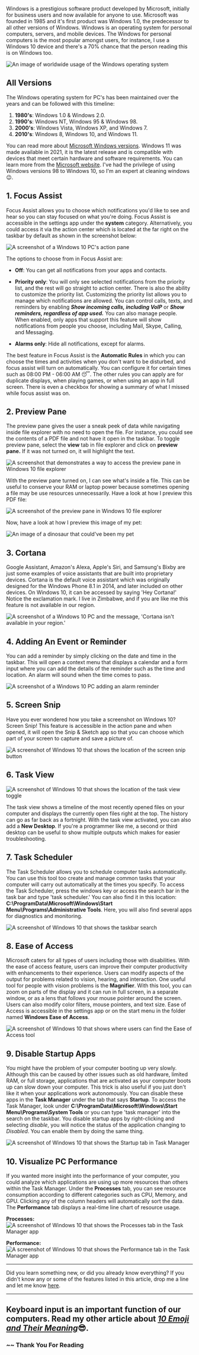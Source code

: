 Windows is a prestigious software product developed by Microsoft, initially for business users and now available for anyone to use. Microsoft was founded in 1985 and it's first product was Windows 1.0, the predecessor to all other versions of Windows. Windows is an operating system for personal computers, servers, and mobile devices. The Windows for personal computers is the most popular amongst users, for instance, I use a Windows 10 device and there's a 70% chance that the person reading this is on Windows too.

![An image of worldwide usage of the Windows operating system](https://cdn.arstechnica.net/wp-content/uploads/2021/02/market-share2.png)

## All Versions

The Windows operating system for PC's has been maintained over the years and can be followed with this timeline:

1. **1980's**: Windows 1.0 & Windows 2.0.
2. **1990's**: Windows NT, Windows 95 & Windows 98.
3. **2000's**: Windows Vista, Windows XP, and Windows 7.
4. **2010's**: Windows 8, Windows 10, and Windows 11.

You can read more about [Microsoft Windows versions](https://microsoft.fandom.com/wiki/List_of_Microsoft_Windows_versions). Windows 11 was made available in 2021, it is the latest release and is compatible with devices that meet certain hardware and software requirements. You can learn more from the [Microsoft website](https://www.microsoft.com/en-us/windows/windows-11). I've had the privilege of using Windows versions 98 to Windows 10, so I'm an expert at cleaning windows 😉.

## 1. Focus Assist

Focus Assist allows you to choose which notifications you'd like to see and hear so you can stay focused on what you're doing. Focus Assist is accessible in the settings app under the **system** category. Alternatively, you could access it via the action center which is located at the far right on the taskbar by default as shown in the screenshot below:

![A screenshot of a Windows 10 PC's action pane](https://github.com/tawanda-profuse/Windows-10-Features-You-Might-Not-Know-About/blob/master/images/action_pane.png?raw=true)

 The options to choose from in Focus Assist are:

- **Off**: You can get all notifications from your apps and contacts.

- **Priority only**: You will only see selected notifications from the priority list, and the rest will go straight to action center. There is also the ability to customize the priority list. Customizing the priority list allows you to manage which notifications are allowed. You can control calls, texts, and reminders by enabling ***Show incoming calls, including VoIP*** or ***Show reminders, regardless of app used.*** You can also manage people. When enabled, only apps that support this feature will show notifications from people you choose, including Mail, Skype, Calling, and Messaging.

- **Alarms only**: Hide all notifications, except for alarms.

The best feature in Focus Assist is the **Automatic Rules** in which you can choose the times and activities when you don't want to be disturbed, and focus assist will turn on automatically. You can configure it for certain times such as 08:00 PM - 06:00 AM 😴. The other rules you can apply are for duplicate displays, when playing games, or when using an app in full screen. There is even a checkbox for showing a summary of what I missed while focus assist was on.

## 2. Preview Pane

The preview pane gives the user a sneak peek of data while navigating inside file explorer with no need to open the file. For instance, you could see the contents of a PDF file and not have it open in the taskbar. To toggle preview pane, select the **view** tab in file explorer and click on **preview pane.** If it was not turned on, it will highlight the text.

![A screenshot that demonstrates a way to access the preview pane in Windows 10 file explorer](https://github.com/tawanda-profuse/Windows-10-Features-You-Might-Not-Know-About/blob/master/images/preview_p.png?raw=true)

With the preview pane turned on, I can see what's inside a file. This can be useful to conserve your RAM or laptop power because sometimes opening a file may be use resources unnecessarily. Have a look at how I preview this PDF file:

![A screenshot of the preview pane in Windows 10 file explorer](https://github.com/tawanda-profuse/Windows-10-Features-You-Might-Not-Know-About/blob/master/images/pdfview.png?raw=true)

Now, have a look at how I preview this image of my pet:

![An image of a dinosaur that could've been my pet](https://github.com/tawanda-profuse/Windows-10-Features-You-Might-Not-Know-About/blob/master/images/dino_pet.png?raw=true)

## 3. Cortana 

Google Assistant, Amazon's Alexa, Apple's Siri, and Samsung's Bixby are just some examples of voice assistants that are built into proprietary devices. Cortana is the default voice assistant which was originally designed for the Windows Phone 8.1 in 2014, and later included on other devices. On Windows 10, it can be accessed by saying 'Hey Cortana!' Notice the exclamation mark. I live in Zimbabwe, and if you are like me this feature is not available in our region.

![A screenshot of a Windows 10 PC and the message, 'Cortana isn't available in your region.'](https://github.com/tawanda-profuse/Windows-10-Features-You-Might-Not-Know-About/blob/master/images/cortana.png?raw=true)

## 4. Adding An Event or Reminder

You can add a reminder by simply clicking on the date and time in the taskbar. This will open a context menu that displays a calendar and a form input where you can add the details of the reminder such as the time and location. An alarm will sound when the time comes to pass.

![A screenshot of a Windows 10 PC adding an alarm reminder](https://github.com/tawanda-profuse/Windows-10-Features-You-Might-Not-Know-About/blob/master/images/windows_alarm.png?raw=true)

## 5. Screen Snip

Have you ever wondered how you take a screenshot on Windows 10? Screen Snip! This feature is accessible in the action pane and when opened, it will open the Snip & Sketch app so that you can choose which part of your screen to capture and save a picture of.

![A screenshot of Windows 10 that shows the location of the screen snip button](https://github.com/tawanda-profuse/Windows-10-Features-You-Might-Not-Know-About/blob/master/images/screen_snip.png?raw=true)

## 6. Task View

![A screenshot of Windows 10 that shows the location of the task view toggle](https://github.com/tawanda-profuse/Windows-10-Features-You-Might-Not-Know-About/blob/master/images/task_view.png?raw=true)

The task view shows a timeline of the most recently opened files on your computer and displays the currently open files right at the top. The history can go as far back as a fortnight. With the task view activated, you can also add a **New Desktop**. If you're a programmer like me, a second or third desktop can be useful to show multiple outputs which makes for easier troubleshooting.

## 7. Task Scheduler

The Task Scheduler allows you to schedule computer tasks automatically. You can use this tool too create and manage common tasks that your computer will carry out automatically at the times you specify. To access the Task Scheduler, press the windows key or access the search bar in the task bar and type 'task scheduler.' You can also find it in this location: **C:\ProgramData\Microsoft\Windows\Start Menu\Programs\Administrative Tools**. Here, you will also find several apps for diagnostics and monitoring.

![A screenshot of Windows 10 that shows the taskbar search](https://github.com/tawanda-profuse/Windows-10-Features-You-Might-Not-Know-About/blob/master/images/taskSC.png?raw=true)

## 8. Ease of Access

Microsoft caters for all types of users including those with disabilities. With the ease of access feature, users can improve their computer productivity with enhancements to their experience. Users can modify aspects of the output for problems related to vision, hearing, and interaction. One useful tool for people with vision problems is the **Magnifier**. With this tool, you can zoom on parts of the display and it can run in full screen, in a separate window, or as a lens that follows your mouse pointer around the screen. Users can also modify color filters, mouse pointers, and text size. Ease of Access is accessible in the settings app or on the start menu in the folder named **Windows Ease of Access**.

![A screenshot of Windows 10 that shows where users can find the Ease of Access tool](https://github.com/tawanda-profuse/Windows-10-Features-You-Might-Not-Know-About/blob/master/images/easey.png?raw=true)

## 9. Disable Startup Apps

You might have the problem of your computer booting up very slowly. Although this can be caused by other issues such as old hardware, limited RAM, or full storage, applications that are activated as your computer boots up can slow down your computer. This trick is also useful if you just don't like it when your applications work autonomously. You can disable these apps in the **Task Manager** under the tab that says **Startup**. To access the Task Manager, look under **C:\ProgramData\Microsoft\Windows\Start Menu\Programs\System Tools** or you can type 'task manager' into the search on the taskbar. You disable startup apps by right-clicking and selecting *disable*, you will notice the status of the application changing to *Disabled*. You can enable them by doing the same thing.

![A screenshot of Windows 10 that shows the Startup tab in Task Manager](https://github.com/tawanda-profuse/Windows-10-Features-You-Might-Not-Know-About/blob/master/images/tskm-startup.png?raw=true)

## 10. Visualize PC Performance

If you wanted more insight into the performance of your computer, you could analyze which applications are using up more resources than others within the Task Manager. Under the **Processes** tab, you can see resource consumption according to different categories such as CPU, Memory, and GPU. Clicking any of the column headers will automatically sort the data. The **Performance** tab displays a real-time line chart of resource usage.

**Processes:**
![A screenshot of Windows 10 that shows the Processes tab in the Task Manager app](https://github.com/tawanda-profuse/Windows-10-Features-You-Might-Not-Know-About/blob/master/images/processes.png?raw=true)

**Performance:**
![A screenshot of Windows 10 that shows the Performance tab in the Task Manager app](https://github.com/tawanda-profuse/Windows-10-Features-You-Might-Not-Know-About/blob/master/images/performance.png?raw=true)

---

Did you learn something new, or did you already know everything? If you didn't know any or some of the features listed in this article, drop me a line and let me know [here](https://andrew-tech.netlify.app/#contact).

--- 
Keyboard input is an important function of our computers. Read my other article about [***10 Emoji and Their Meaning***](https://andrew-tech-blog.herokuapp.com/articles/10-emoji-and-their-meaning)😎. 
---  

### ~~ Thank You For Reading